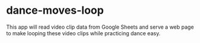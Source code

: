 # dance-moves-loop
This app will read video clip data from Google Sheets and serve a web page to make looping these video clips while practicing dance easy.
